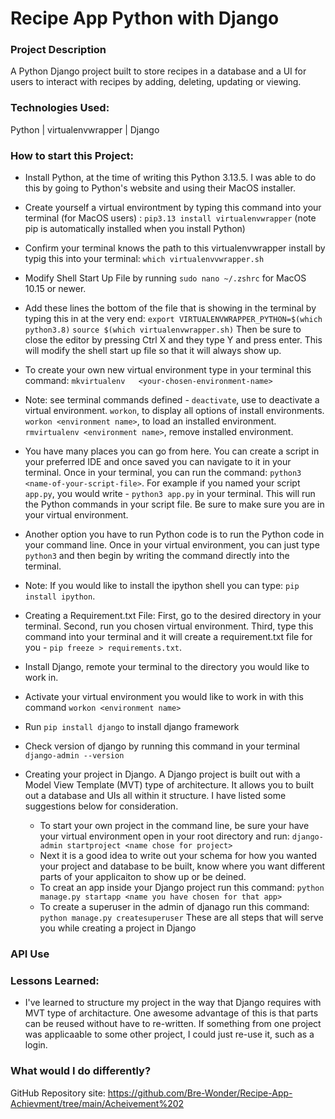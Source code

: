 # Recipe App Python with Django

### Project Description
A Python Django project built to store recipes in a database and a UI for users to interact with recipes by adding, deleting, updating or viewing. 

### Technologies Used:
Python | virtualenvwrapper | Django


### How to start this Project:

* Install Python, at the time of writing this Python 3.13.5. I was able to do this by going to Python's website and using their MacOS installer. 
* Create yourself a virtual environtment by typing this command into your terminal (for MacOS users) : `pip3.13 install virtualenvwrapper` (note pip is automatically installed when you install Python)
* Confirm your terminal knows the path to this virtualenvwrapper install by typig this into your terminal: `which virtualenvvwrapper.sh`
* Modify Shell Start Up File by running `sudo nano ~/.zshrc` for MacOS 10.15 or newer. 
* Add these lines the bottom of the file that is showing in the terminal by typing this in at the very end:
  `export VIRTUALENVWRAPPER_PYTHON=$(which python3.8)`
   `source $(which virtualenvwrapper.sh)`
  Then be sure to close the editor by pressing Ctrl X and they type Y and press enter. This will modify the shell start up file so that it will always show up.
* To create your own new virtual environment type in your terminal this command: 
  `mkvirtualenv   <your-chosen-environment-name>`
* Note: see terminal commands defined - `deactivate`, use to deactivate a virtual environment. `workon`, to display all options of install environments. `workon <environment name>`, to load an installed environment. `rmvirtualenv <environment name>`, remove installed environment. 
* You have many places you can go from here. You can create a script in your preferred IDE and once saved you    can navigate to it in your terminal. Once in your terminal, you can run the command: `python3 <name-of-your-script-file>`. For example if you named your script `app.py`, you would write - `python3 app.py` in your terminal. This will run the Python commands in your script file. Be sure to make sure you are in your virtual environment.
* Another option you have to run Python code is to run the Python code in your command line. Once in your virtual environment, you can just type `python3` and then begin by writing the command directly into the terminal. 
* Note: If you would like to install the ipython shell you can type: `pip install ipython`.
* Creating a Requirement.txt File: First, go to the desired directory in your terminal. Second, run you chosen virtual environment. Third, type this command into your terminal and it will create a requirement.txt file for you - `pip freeze > requirements.txt`. 

* Install Django, remote your terminal to the directory you would like to work in. 
* Activate your virtual environment you would like to work in with this command `workon <environment name>`
* Run `pip install django` to install django framework
* Check version of django by running this command in your terminal `django-admin --version`

* Creating your project in Django. A Django project is built out with a Model View Template (MVT) type of architecture. It allows you to built out a database and UIs all within it structure. I have listed some suggestions below for consideration.
  * To start your own project in the command line, be sure your have your virtual environment open in your root directory and run: `django-admin startproject <name chose for project>`
  * Next it is a good idea to write out your schema for how you wanted your project and database to be built, know where you want different parts of your applicaiton to show up or be deined. 
  * To creat an app inside your Django project run this command: `python manage.py startapp <name you have chosen for that app>`
  * To create a superuser in the admin of djanago run this command: `python manage.py createsuperuser`
      These are all steps that will serve you while creating a project in Django


### API Use


### Lessons Learned:

* I've learned to structure my project in the way that Django requires with MVT type of architacture. One awesome advantage of this is that parts can be reused without have to re-written. If something from one project was applicaable to some other project, I could just re-use it, such as a login. 


### What would I do differently? 


GitHub Repository site: https://github.com/Bre-Wonder/Recipe-App-Achievment/tree/main/Acheivement%202
